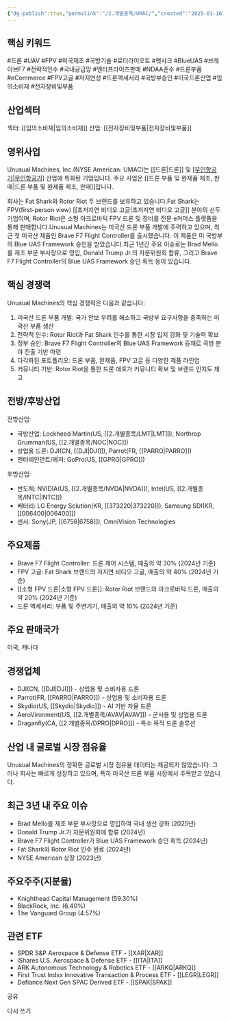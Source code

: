 ```yaml
---
{"dg-publish":true,"permalink":"/2.개별종목/UMAC/","created":"2025-01-16T22:15:05.252+09:00","updated":"2025-07-29T21:37:05.326+09:00"}
---
```


## 핵심 키워드

#드론 #UAV #FPV #미국제조 #국방기술 #로터라이오트 #팻샤크 #BlueUAS #브레이브F7 #전략적인수 #국내공급망 #엔터프라이즈판매 #NDAA준수 #드론부품 #eCommerce #FPV고글 #저지연성 #드론액세서리 #국방부승인 #미국드론산업 #임의소비재 #전자장비및부품 

## 산업섹터

섹터: [[임의소비재\|임의소비재]]
산업: [[전자장비및부품\|전자장비및부품]]

## 영위사업

Unusual Machines, Inc.(NYSE American: UMAC)는 [[드론\|드론]] 및 [[무인항공기\|무인항공기]]([[UAV\|UAV]]) 산업에 특화된 기업입니다. 주요 사업은 [[드론 부품 및 완제품 제조, 판매\|드론 부품 및 완제품 제조, 판매]]입니다. 

회사는 Fat Shark와 Rotor Riot 두 브랜드를 보유하고 있습니다.Fat Shark는 FPV(first-person view) [[초저지연 비디오 고글\|초저지연 비디오 고글]] 분야의 선두 기업이며, Rotor Riot은 소형 아크로바틱 FPV 드론 및 장비를 전문 e커머스 플랫폼을 통해 판매합니다.Unusual Machines는 미국산 드론 부품 개발에 주력하고 있으며, 최근 첫 미국산 제품인 Brave F7 Flight Controller를 출시했습니다. 이 제품은 미 국방부의 Blue UAS Framework 승인을 받았습니다.최근 1년간 주요 이슈로는 Brad Mello를 제조 부문 부사장으로 영입, Donald Trump Jr.의 자문위원회 합류, 그리고 Brave F7 Flight Controller의 Blue UAS Framework 승인 획득 등이 있습니다.

## 핵심 경쟁력

Unusual Machines의 핵심 경쟁력은 다음과 같습니다:

1. 미국산 드론 부품 개발: 국가 안보 우려를 해소하고 국방부 요구사항을 충족하는 미국산 부품 생산
2. 전략적 인수: Rotor Riot과 Fat Shark 인수를 통한 시장 입지 강화 및 기술력 확보
3. 정부 승인: Brave F7 Flight Controller의 Blue UAS Framework 등재로 국방 분야 진출 기반 마련
4. 다각화된 포트폴리오: 드론 부품, 완제품, FPV 고글 등 다양한 제품 라인업
5. 커뮤니티 기반: Rotor Riot을 통한 드론 애호가 커뮤니티 확보 및 브랜드 인지도 제고

## 전방/후방산업

전방산업:

- 국방산업: Lockheed Martin(US, [[2.개별종목/LMT\|LMT]]), Northrop Grumman(US, [[2.개별종목/NOC\|NOC]])
- 상업용 드론: DJI(CN, [[DJI\|DJI]]), Parrot(FR, [[PARRO\|PARRO]])
- 엔터테인먼트/레저: GoPro(US, [[GPRO\|GPRO]])

후방산업:

- 반도체: NVIDIA(US, [[2.개별종목/NVDA\|NVDA]]), Intel(US, [[2.개별종목/INTC\|INTC]])
- 배터리: LG Energy Solution(KR, [[373220\|373220]]), Samsung SDI(KR, [[006400\|006400]])
- 센서: Sony(JP, [[6758\|6758]]), OmniVision Technologies

## 주요제품

- Brave F7 Flight Controller: 드론 제어 시스템, 매출의 약 30% (2024년 기준)
- FPV 고글: Fat Shark 브랜드의 저지연 비디오 고글, 매출의 약 40% (2024년 기준)
- [[소형 FPV 드론\|소형 FPV 드론]]: Rotor Riot 브랜드의 아크로바틱 드론, 매출의 약 20% (2024년 기준)
- 드론 액세서리: 부품 및 주변기기, 매출의 약 10% (2024년 기준)

## 주요 판매국가

미국, 캐나다

## 경쟁업체

- DJI(CN, [[DJI\|DJI]]) - 상업용 및 소비자용 드론
- Parrot(FR, [[PARRO\|PARRO]]) - 상업용 및 소비자용 드론
- Skydio(US, [[Skydio\|Skydio]]) - AI 기반 자율 드론
- AeroVironment(US, [[2.개별종목/AVAV\|AVAV]]) - 군사용 및 상업용 드론
- Draganfly(CA, [[2.개별종목/DPRO\|DPRO]]) - 특수 목적 드론 솔루션

## 산업 내 글로벌 시장 점유율

Unusual Machines의 정확한 글로벌 시장 점유율 데이터는 제공되지 않았습니다. 그러나 회사는 빠르게 성장하고 있으며, 특히 미국산 드론 부품 시장에서 주목받고 있습니다.

## 최근 3년 내 주요 이슈

- Brad Mello를 제조 부문 부사장으로 영입하여 국내 생산 강화 (2025년)
- Donald Trump Jr.가 자문위원회에 합류 (2024년)
- Brave F7 Flight Controller가 Blue UAS Framework 승인 획득 (2024년)
- Fat Shark와 Rotor Riot 인수 완료 (2024년)
- NYSE American 상장 (2023년)

## 주요주주(지분율)

- Knighthead Capital Management (59.30%)
- BlackRock, Inc. (6.40%)
- The Vanguard Group (4.57%)

## 관련 ETF

- SPDR S&P Aerospace & Defense ETF - [[XAR\|XAR]]
- iShares U.S. Aerospace & Defense ETF - [[ITA\|ITA]]
- ARK Autonomous Technology & Robotics ETF - [[ARKQ\|ARKQ]]
- First Trust Indxx Innovative Transaction & Process ETF - [[LEGR\|LEGR]]
- Defiance Next Gen SPAC Derived ETF - [[SPAK\|SPAK]]

공유

다시 쓰기